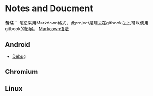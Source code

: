 # Notes and Doucment

**备注：** 笔记采用Markdown格式，此project是建立在gitbook之上,可以使用gitbook的拓展。
[Markdown语法](https://list.yinxiang.com/markdown/eef42447-db3f-48ee-827b-1bb34c03eb83.php)

## Android

* [Debug](android/command.md)

## Chromium

## Linux
